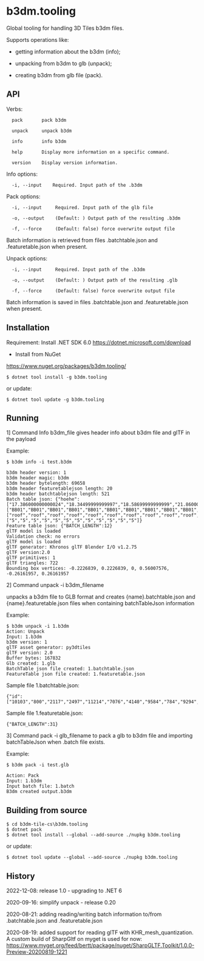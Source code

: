 # b3dm.tooling

Global tooling for handling 3D Tiles b3dm files. 

Supports operations like:

- getting information about the b3dm (info);

- unpacking from b3dm to glb (unpack);

- creating b3dm from glb file (pack).

## API

Verbs:

```
  pack       pack b3dm

  unpack     unpack b3dm

  info       info b3dm

  help       Display more information on a specific command.

  version    Display version information.
```

Info options:

```
  -i, --input    Required. Input path of the .b3dm
```

Pack options:

```
  -i, --input     Required. Input path of the glb file

  -o, --output    (Default: ) Output path of the resulting .b3dm

  -f, --force     (Default: false) force overwrite output file
```

Batch information is retrieved from files .batchtable.json and .featuretable.json when present.


Unpack options:

```
  -i, --input     Required. Input path of the .b3dm

  -o, --output    (Default: ) Output path of the resulting .glb

  -f, --force     (Default: false) force overwrite output file
```

Batch information is saved in files .batchtable.json and .featuretable.json when present.

## Installation

Requirement: Install .NET SDK 6.0 https://dotnet.microsoft.com/download

- Install from NuGet

https://www.nuget.org/packages/b3dm.tooling/

```
$ dotnet tool install -g b3dm.tooling
```

or update:

```
$ dotnet tool update -g b3dm.tooling

```

## Running

1] Command Info b3dm_file gives header info about b3dm file and glTF in the payload

Example:

```
$ b3dm info -i test.b3dm

b3dm header version: 1
b3dm header magic: b3dm
b3dm header bytelength: 69658
b3dm header featuretablejson length: 20
b3dm header batchtablejson length: 521
Batch table json: {"hoehe":["17.386000000000024","18.34499999999997","18.58699999999999","21.860000000000014","10.168000000000006","20.584000000000003","19.70599999999996","19.817000000000007","20.000999999999976","16.577999999999975","17.865999999999985","17.745000000000005"],"citygml_class":["BB01","BB01","BB01","BB01","BB01","BB01","BB01","BB01","BB01","BB01","BB01","BB01"],"surfaceType":["roof","roof","roof","roof","roof","roof","roof","roof","roof","roof","roof","roof"],"Region":["5","5","5","5","5","5","5","5","5","5","5","5"]}
Feature table json: {"BATCH_LENGTH":12}
glTF model is loaded
Validation check: no errors
glTF model is loaded
glTF generator: Khronos glTF Blender I/O v1.2.75
glTF version:2.0
glTF primitives: 1
glTF triangles: 722
Bounding box vertices: -0.2226839, 0.2226839, 0, 0.56007576, -0.26161957, 0.26161957
```

2] Command unpack -i b3dm_filename 

unpacks a b3dm file to GLB format and creates {name}.batchtable.json and {name}.featuretable.json files when containing 
batchTableJson information

Example:

```
$ b3dm unpack -i 1.b3dm
Action: Unpack
Input: 1.b3dm
b3dm version: 1
glTF asset generator: py3dtiles
glTF version: 2.0
Buffer bytes: 167832
Glb created: 1.glb
BatchTable json file created: 1.batchtable.json
FeatureTable json file created: 1.featuretable.json
```

Sample file 1.batchtable.json:

```
{"id":["10103","800","2117","2497","11214","7076","4140","9584","784","9294","9295","7075","7078","20240","2116","7077","13523","6131","11300","13466","12805","7074","4411","7079","6443","2786","7073","7072","1200","11281","2115"]}
```

Sample file 1.featuretable.json:

```
{"BATCH_LENGTH":31}
```

3] Command pack -i glb_filename to pack a glb to b3dm file and importing batchTableJson when .batch file exists.

Example:

```
$ b3dm pack -i test.glb

Action: Pack
Input: 1.b3dm
Input batch file: 1.batch
B3dm created output.b3dm
```

## Building from source

```
$ cd b3dm-tile-cs\b3dm.tooling
$ dotnet pack
$ dotnet tool install --global --add-source ./nupkg b3dm.tooling
```

or update:

```
$ dotnet tool update --global --add-source ./nupkg b3dm.tooling
```

## History

2022-12-08: release 1.0 - upgrading to .NET 6

2020-09-16: simplify unpack - release 0.20

2020-08-21: adding reading/writing batch information to/from .batchtable.json and .featuretable.json

2020-08-19: added support for reading glTF with KHR_mesh_quantization. 
A custom build of SharpGltf on myget is used for now: https://www.myget.org/feed/bertt/package/nuget/SharpGLTF.Toolkit/1.0.0-Preview-20200819-1221



